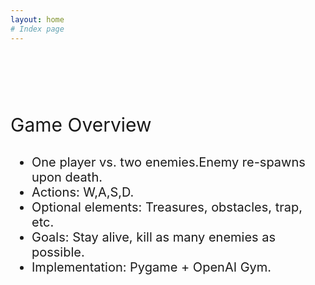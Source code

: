 ```yaml
---
layout: home
# Index page
---
```

<br><br><br><br>
<p style="font-size:30px">Game Overview</p>
<ul style="font-size:20px">
  <li>One player vs. two enemies.Enemy re-spawns upon death.  </li>
  <li>Actions: W,A,S,D.</li>
  <li>Optional elements: Treasures, obstacles, trap, etc.</li>
  <li>Goals: Stay alive, kill as many enemies as possible.</li>
  <li>Implementation: Pygame + OpenAI Gym.</li>
</ul>  
<br>
<object data="/resource/introduction.jpg" width="1000" height="500" type='image/jpeg'/>
